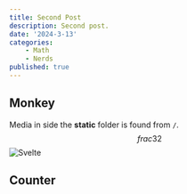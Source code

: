 ```yaml
---
title: Second Post 
description: Second post. 
date: '2024-3-13'
categories: 
    - Math 
    - Nerds 
published: true
---
```


<script>
    import Counter from './counter.svelte'
</script>

## Monkey 

Media in side the **static** folder is found from `/`.
$$frac{3}{2}$$
![Svelte](favicon.png)

## Counter

<Counter />
